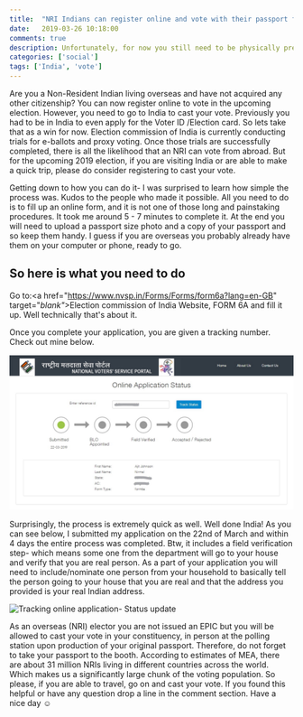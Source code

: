 ```yaml
---
title:  "NRI Indians can register online and vote with their passport for the upcoming Lok election"
date:   2019-03-26 10:18:00
comments: true
description: Unfortunately, for now you still need to be physically present in India to cast your vote.
categories: ['social']
tags: ['India', 'vote']
---
```


Are you a Non-Resident Indian living overseas and have not acquired any other citizenship? You can now register online to vote in the upcoming election. However, you need to go to India to cast your vote. Previously you had to be in India to even apply for the Voter ID /Election card. So lets take that as a win for now. Election commission of India is currently conducting trials for e-ballots and proxy voting. Once those trials are successfully completed, there is all the likelihood that an NRI can vote from abroad. But for the upcoming 2019 election, if you are visiting India or are able to make a quick trip, please do consider registering to cast your vote.

Getting down to how you can do it- I was surprised to learn how simple the process was. Kudos to the people who made it possible. All you need to do is to fill up an online form, and it is not one of those long and painstaking procedures. It took me around 5 - 7 minutes to complete it. At the end you will need to upload a passport size photo and a copy of your passport and so keep them handy. I guess if you are overseas you probably already have them on your computer or phone, ready to go.

## So here is what you need to do  

Go to:<a href="https://www.nvsp.in/Forms/Forms/form6a?lang=en-GB" target="_blank"_>Election commission of India Website</a>, FORM 6A and fill it up. Well technically that's about it.

Once you complete your application, you are given a tracking number. Check out mine below.

![Tracking online application](/assets/images/intial_status.jpg)

Surprisingly, the process is extremely quick as well. Well done India! As you can see below, I submitted my application on the 22nd of March and within 4 days the entire process was completed. Btw, it includes a field verification step- which means some one from the department will go to your house and verify that you are real person. As a part of your application you will need to include/nominate one person from your household to basically tell the person going to your house that you are real and that the address you provided is your real Indian address.

![Tracking online application- Status update](/assets/images/status_update.jpg)

As an overseas (NRI) elector you are not issued an EPIC but you will be allowed to cast your vote in your constituency, in person at the polling station upon production of your original passport. Therefore, do not forget to take your passport to the booth. According to estimates of MEA, there are about 31 million NRIs living in different countries across the world. Which makes us a significantly large chunk of the voting population. So please, if you are able to travel, go on and cast your vote. If you found this helpful or have any question drop a line in the comment section. Have a nice day ☺
